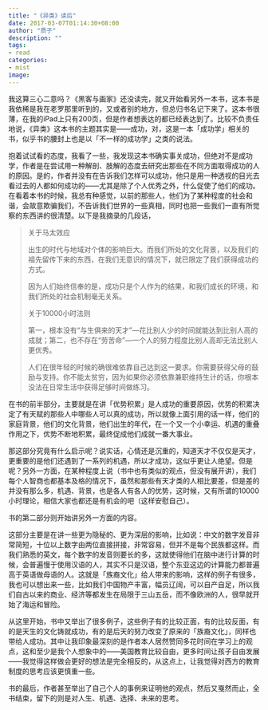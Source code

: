```yaml
---
title: "《异类》读后"
date: 2017-03-07T01:14:30+08:00
author: "质子"
description: ""
tags:
- read
categories: 
- mist
image: 
---
```



我这算三心二意吗？《黑客与画家》还没读完，就又开始看另外一本书，这本书是我依稀是我在老罗那里听到的，又或者别的地方，但总归书名记下来了。这本书很薄，在我的iPad上只有200页，但是作者想表达的都已经表达到了。比较不负责任地说，《异类》这本书的主题其实是——成功，对，这是一本「成功学」相关的书，似乎书的腰封上也是以「不一样的成功学」之类的说法。

抱着试试看的态度，我看了一些，我发现这本书确实事关成功，但绝对不是成功学，作者是在尝试用一种解剖、肢解的态度去研究出那些在不同方面取得成功的人的原因。是的，作者并没有在告诉我们怎样可以成功，他只是用一种透视的目光去看过去的人都如何成功的——尤其是除了个人优秀之外，什么促使了他们的成功。在看着本书的时候，我总有种感觉，以前的那些人，他们为了某种程度的社会和谐，会故意欺骗我们，不告诉我们世界的一些真相，同时也把一些我们一直有所觉察的东西讲的很清楚。以下是我摘录的几段话，

> 关于马太效应
> 
> 出生的时代与地域对个体的影响巨大。而我们所处的文化背景，以及我们的祖先留传下来的东西，在我们无意识的情况下，就已限定了我们获得成功的方式。
> 
> 因为人们始终信奉的是，成功只是个人作为的结果，和我们成长的环境，和我们所处的社会机制毫无关系。
> 
> 关于10000小时法则
> 
> 第一，根本没有“与生俱来的天才”—花比别人少的时间就能达到比别人高的成就；第二，也不存在“劳苦命”—一个人的努力程度比别人高却无法比别人更优秀。
> 
> 人们在很年轻的时候的确很难依靠自己达到这一要求。你需要获得父母的鼓励与支持。你不能太贫穷，因为如果你必须依靠兼职维持生计的话，你根本没法在日常生活中获得足够时间做练习。

在书的前半部分，主要就是在讲「优势积累」是人成功的重要原因，优势的积累决定了有天赋的那些人中哪些人可以真的成功，所以就像上面引用的话一样，他们的家庭背景，他们的文化背景，他们出生的年代，在一个又一个小幸运、机遇的重叠作用之下，优势不断地积累，最终促成他们成就一番大事业。

那这部分究竟有什么启示呢？说实话，心情还是沉重的，知道天才不仅仅是天才，更重要的是他们还遇到了一系列的机遇，所以才成功，这似乎更让人绝望。但是呢？另外一方面，在某种程度上说（书中也有类似的观点，但没有展开讲），我们每个人智商也都基本及格的情况下，虽然和那些有天才类的人相比要差，但是差的并没有那么多，机遇、背景，也是各人有各人的优势，这时候，又有所谓的10000小时理论，相信大家也都还是有机会的吧（这样安慰自己）。

书的第二部分则开始讲另外一方面的内容。

这部分主要是在讲一些更为隐秘的、更为深层的影响，比如说：中文的数字发音非常简短，十位以上数字由两位直接拼接，非常容易，但并不是每个民族都这样。而我们熟悉的英文，每个数字的发音则要长的多，这就使得他们在脑中进行计算的时候，会普遍慢于使用汉语的人，其实不只是汉语，整个东亚这边的计算能力都普遍高于英语做母语的人。这就是「族裔文化」给人带来的影响，这样的例子有很多，我也可以想出来一些，比如我们中国物产丰富，幅员辽阔，可以自产自足，所以我们自古以来的商业、经济等都发生在局限于三山五岳，而不像欧洲的人，很早就开始了海运和冒险。

从这里开始，书中又举出了很多例子，这些例子有的比较正面，有的比较反面，有的是天生的文化铸就成功，有的是后天的努力改变了原来的「族裔文化」，同样也带给人成功。其中让我印象最深刻的是作者本人居然赞同多花时间在学习上的观点，这和至少是我个人想象中的——美国教育比较自由，更多时间让孩子自由发展——我觉得这样做会更好的想法是完全相反的，从这点上，让我觉得对西方的教育制度的思考应该更慎重一些。

书的最后，作者甚至举出了自己个人的事例来证明他的观点，然后又戛然而止，全书结束，留下的则是对人生、机遇、选择、未来的思考。